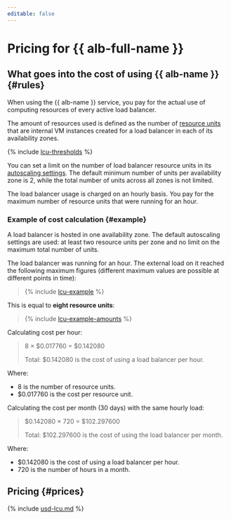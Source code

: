 ```yaml
---
editable: false
---
```


# Pricing for {{ alb-full-name }}

## What goes into the cost of using {{ alb-name }} {#rules}

When using the {{ alb-name }} service, you pay for the actual use of computing resources of every active load balancer.

The amount of resources used is defined as the number of [resource units](concepts/application-load-balancer.md#lcu-scaling) that are internal VM instances created for a load balancer in each of its availability zones.

{% include [lcu-thresholds](../_includes/application-load-balancer/lcu-thresholds.md) %}

You can set a limit on the number of load balancer resource units in its [autoscaling settings](concepts/application-load-balancer.md#lcu-scaling-settings). The default minimum number of units per availability zone is 2, while the total number of units across all zones is not limited.

The load balancer usage is charged on an hourly basis. You pay for the maximum number of resource units that were running for an hour.

### Example of cost calculation {#example}

A load balancer is hosted in one availability zone. The default autoscaling settings are used: at least two resource units per zone and no limit on the maximum total number of units.

The load balancer was running for an hour. The external load on it reached the following maximum figures (different maximum values are possible at different points in time):

> {% include [lcu-example](../_includes/application-load-balancer/lcu-example.md) %}

This is equal to **eight resource units**:

> {% include [lcu-example-amounts](../_includes/application-load-balancer/lcu-example-amounts.md) %}


Calculating cost per hour:
> 
> 
> 8 × $0.017760 = $0.142080
>
> Total: $0.142080 is the cost of using a load balancer per hour.

Where:
* 8 is the number of resource units.
* $0.017760 is the cost per resource unit.

Calculating the cost per month (30 days) with the same hourly load:
> 
> 
> $0.142080 × 720 = $102.297600
>
> Total: $102.297600 is the cost of using the load balancer per month.

Where:
* $0.142080 is the cost of using a load balancer per hour.
* 720 is the number of hours in a month.



## Pricing {#prices}





{% include [usd-lcu.md](../_pricing/application-load-balancer/usd-lcu.md) %}



